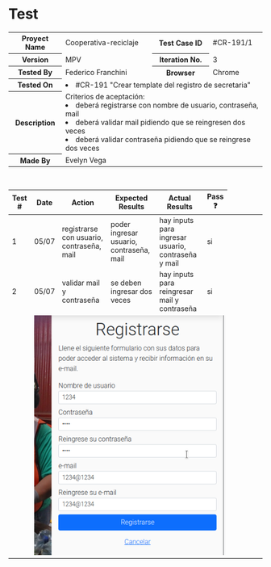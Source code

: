 # Test

<table style= "width: 100%">
  <tr>
    <th> Proyect Name </th>
    <td> Cooperativa-reciclaje</td>
    <th> Test Case ID </th>
    <td> #CR-191/1 </td>
  </tr>
  <tr>
    <th> Version </th>
    <td> MPV </td>
    <th> Iteration No. </th>
    <td> 3 </td>
  </tr>
   <tr>
    <th> Tested By </th>
    <td> Federico Franchini </td>
    <th> Browser </th>
    <td> Chrome </td>
  </tr>
  <tr>
    <th colspan="1"> Tested On </th> 
    <td colspan="3">
      <li> #CR-191 "Crear template del registro de secretaria"
    </td>
  </tr>
   <tr>
    <th colspan="1"> Description </th>
    <td colspan="3"> Criterios de aceptación:
        <li> deberá registrarse con nombre de usuario, contraseña, mail
        <li> deberá validar mail pidiendo que se reingresen dos veces
        <li> deberá validar contraseña pidiendo que se reingrese dos veces
    </td>
  </tr>
   <tr>
    <th colspan="1"> Made By </th>
    <td colspan="3"> Evelyn Vega </td>
  </tr>
</table>

<br>

|Test # | Date | Action | Expected Results | Actual Results | Pass :question: |
| ---   | ---  | ---    | ---              |   ---          | ---   |
| 1 | 05/07 | registrarse con usuario, contraseña, mail | poder ingresar usuario, contraseña, mail | hay inputs para ingresar usuario, contraseña y mail | si|
| 2 | 05/07 | validar mail y contraseña  | se deben ingresar dos veces | hay inputs para reingresar mail y contraseña | si |
| <td colspan=6>![captura](./_images/Screenshot_20210705_154349.png)|